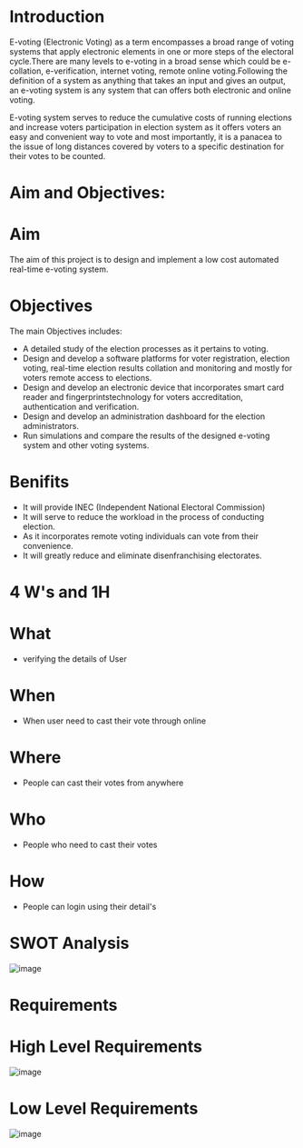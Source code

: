 # Introduction

E-voting (Electronic Voting) as a term encompasses a broad range of voting systems that apply electronic elements in one or more steps of the electoral cycle.There are many levels to e-voting in a broad sense which could be e-collation, e-verification, internet voting, remote online voting.Following the definition of a system as anything that takes an input and gives an output, an e-voting system is any system that can offers both electronic and online voting.

E-voting system serves to reduce the cumulative costs of running elections and increase voters participation in election system as it offers voters an easy and convenient way to vote and most importantly, it is a panacea to the issue of long distances covered by voters to a specific destination for their votes to be counted.

# Aim and Objectives:

# Aim

The aim of this project is to design and implement a low cost automated real-time e-voting system.

# Objectives

The main Objectives includes:
* A detailed study of the election processes as it pertains to voting.
* Design and develop a software platforms for voter registration, election voting, real-time election results collation and monitoring and mostly for voters remote access to elections.
* Design and develop an electronic device that incorporates smart card reader and fingerprintstechnology for voters accreditation,     authentication and verification.
* Design and develop an administration dashboard for the election administrators.
* Run simulations and compare the results of the designed e-voting system and other voting systems.

# Benifits

* It will provide INEC (Independent National Electoral Commission)
* It will serve to reduce the workload in the process of conducting election.
* As it incorporates remote voting individuals can vote from their convenience.
* It will greatly reduce and eliminate disenfranchising electorates.

# 4 W's and 1H
# What
* verifying the details of User

# When
* When user need to cast their vote through online

# Where
* People can cast their votes from anywhere

# Who
* People who need to cast their votes

# How
* People can login using their detail's

# SWOT Analysis

![image](https://user-images.githubusercontent.com/98792351/153594197-94ba925f-eb35-48f8-a805-5391d5f2e453.png)


# Requirements

# High Level Requirements

![image](https://user-images.githubusercontent.com/98792351/153596069-9b347cfa-02bd-4232-a084-4f311ebefbd9.png)

# Low Level Requirements

![image](https://user-images.githubusercontent.com/98792351/153595809-f23d93b7-013d-4604-9d1d-1d3ada7d0967.png)





